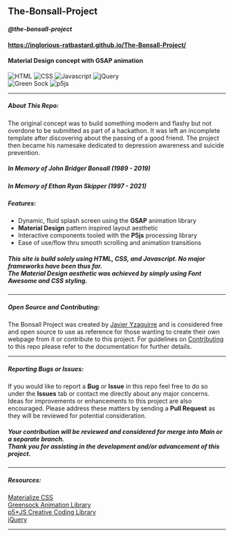 ## The-Bonsall-Project
#### *@the-bonsall-project*  
#### https://inglorious-ratbastard.github.io/The-Bonsall-Project/
#### Material Design concept with GSAP animation 
![HTML](https://img.shields.io/badge/HTML-239120?style=for-the-badge&logo=html5&logoColor=white)
![CSS](https://img.shields.io/badge/CSS-239120?&style=for-the-badge&logo=css3&logoColor=white)
![Javascript](https://img.shields.io/badge/JavaScript-F7DF1E?style=for-the-badge&logo=javascript&logoColor=black)
![jQuery](https://img.shields.io/badge/jQuery-0769AD?style=for-the-badge&logo=jquery&logoColor=white)<br>
![Green Sock](https://img.shields.io/badge/green%20sock-88CE02?style=for-the-badge&logo=greensock&logoColor=white)
![p5js](https://img.shields.io/badge/p5.js-ED225D?style=for-the-badge&logo=p5.js&logoColor=FFFFFF)
___
##### **About This Repo:**
The original concept was to build something modern and flashy but not overdone to be submitted as part of a hackathon. It was left an incomplete template after discovering about the passing of a good friend. The project then became his namesake dedicated to depression awareness and suicide prevention.  
##### In Memory of John Bridger Bonsall (1989 - 2019)
##### In Memory of Ethan Ryan Skipper (1997 - 2021)

##### **Features:**
* Dynamic, fluid splash screen using the **GSAP** animation library
* **Material Design** pattern inspired layout aesthetic 
* Interactive components tooled with the **P5js** processing library
* Ease of use/flow thru smooth scrolling and animation transitions
##### This site is build solely using HTML, CSS, and Javascript. No major frameworks have been thus far. <br> The **Material Design** aesthetic was achieved by simply using Font Awesome and CSS styling. 
___
##### **Open Source and Contributing:**
The Bonsall Project was created by [Javier Yzaguirre](https://github.com/inglorious-ratbastard) and is considered free and open source to use as reference for those wanting to create their own webpage from it or contribute to this project. For guidelines on [Contributing](CONTRIBUTING.md) to this repo please refer to the documentation for further details. 
___
##### **Reporting Bugs or Issues:**
If you would like to report a **Bug** or **Issue** in this repo feel free to do so under the **Issues** tab or contact me directly about any major concerns. Ideas for improvements or enhancements to this project are also encouraged. Please address these matters by sending a **Pull Request** as they will be reviewed for potential consideration.
##### Your contribution will be reviewed and considered for merge into Main or a separate branch.<br> Thank you for assisting in the development and/or advancement of this project.
___
##### **Resources:**
[Materialize CSS](https://materializecss.com/getting-started.html)<br>
[Greensock Animation Library](https://greensock.com/docs/)<br>
[p5*JS Creative Coding Library](https://p5js.org/reference/)<br>
[jQuery](https://api.jquery.com/)
___
